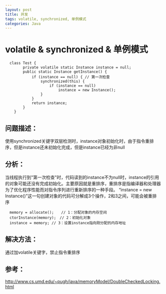 ```yaml
---
layout: post
title: 并发
tags: volatile, synchronized, 单例模式
categories: Java
---
```


# volatile & synchronized & 单例模式


```
  class Test {
        private volatile static Instance instance = null;
        public static Instance getInstance() {
            if (instance == null) { // 第一次检查
                synchronized(this) {
                    if (instance == null)
                        instance = new Instance();
                }
            }
            return instance;
        }
    }
```
## 问题描述：
使用synchronized关键字双层检测时，instance对象初始化时，由于指令重排序，但是instance还未初始化完成，但是instance已经为非null     
## 分析：
当线程执行到"第一次检查"时，代码读到的instance不为null时，instance的引用的对象可能还没有完成初始化。主要原因就是重排序，重排序是指编译器和处理器为了优化程序性能而对指令序列进行重新排序的一种手段。
“instance = new Instance()”这一句创建对象的代码可分解成3个操作，2和3之间，可能会被重排序

```
  memory = allocate();　　// 1：分配对象的内存空间
  ctorInstance(memory);　// 2：初始化对象
  instance = memory; // 3：设置instance指向刚分配的内存地址
```
## 解决方法：
通过加volatile关键字，禁止指令重排序   
## 参考：
http://www.cs.umd.edu/~pugh/java/memoryModel/DoubleCheckedLocking.html
